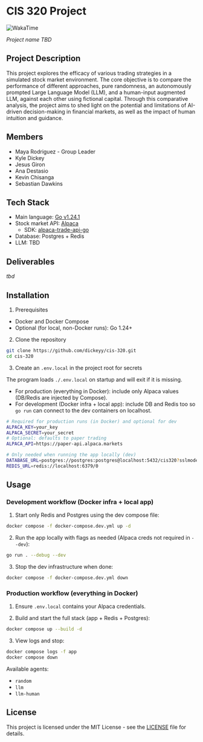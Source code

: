# CIS 320 Project

<img src="https://waka.kyle.so/api/badge/kyle/interval:any/project:cis-320" alt="WakaTime">

_Project name TBD_

## Project Description

This project explores the efficacy of various trading strategies in a simulated stock market environment. The core objective is to compare the performance of different approaches, pure randomness, an autonomously prompted Large Language Model (LLM), and a human-input augmented LLM, against each other using fictional capital. Through this comparative analysis, the project aims to shed light on the potential and limitations of AI-driven decision-making in financial markets, as well as the impact of human intuition and guidance.

## Members

- Maya Rodriguez - Group Leader
- Kyle Dickey
- Jesus Giron
- Ana Destasio
- Kevin Chisanga
- Sebastian Dawkins

## Tech Stack

- Main language: [Go v1.24.1](https://go.dev/)
- Stock market API: [Alpaca](https://alpaca.markets/)
  - SDK: [alpaca-trade-api-go](https://github.com/alpacahq/alpaca-trade-api-go/)
- Database: Postgres + Redis
- LLM: TBD

## Deliverables

_tbd_

## Installation

1. Prerequisites

- Docker and Docker Compose
- Optional (for local, non-Docker runs): Go 1.24+

2. Clone the repository

```bash
git clone https://github.com/dickeyy/cis-320.git
cd cis-320
```

3. Create an `.env.local` in the project root for secrets

The program loads `./.env.local` on startup and will exit if it is missing.

- For production (everything in Docker): include only Alpaca values (DB/Redis are injected by Compose).
- For development (Docker infra + local app): include DB and Redis too so `go run` can connect to the dev containers on localhost.

```bash
# Required for production runs (in Docker) and optional for dev
ALPACA_KEY=your_key
ALPACA_SECRET=your_secret
# Optional: defaults to paper trading
ALPACA_API=https://paper-api.alpaca.markets

# Only needed when running the app locally (dev)
DATABASE_URL=postgres://postgres:postgres@localhost:5432/cis320?sslmode=disable
REDIS_URL=redis://localhost:6379/0
```

## Usage

### Development workflow (Docker infra + local app)

1. Start only Redis and Postgres using the dev compose file:

```bash
docker compose -f docker-compose.dev.yml up -d
```

2. Run the app locally with flags as needed (Alpaca creds not required in `--dev`):

```bash
go run . --debug --dev
```

3. Stop the dev infrastructure when done:

```bash
docker compose -f docker-compose.dev.yml down
```

### Production workflow (everything in Docker)

1. Ensure `.env.local` contains your Alpaca credentials.

2. Build and start the full stack (app + Redis + Postgres):

```bash
docker compose up --build -d
```

3. View logs and stop:

```bash
docker compose logs -f app
docker compose down
```

Available agents:

- `random`
- `llm`
- `llm-human`

## License

This project is licensed under the MIT License - see the [LICENSE](LICENSE) file for details.
